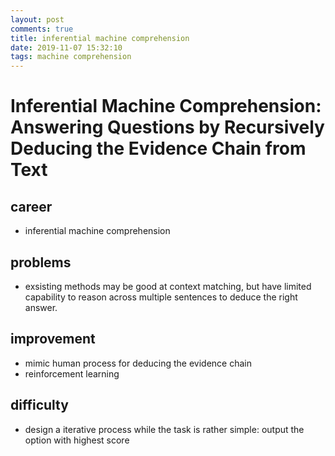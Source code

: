 ```yaml
---
layout: post
comments: true
title: inferential machine comprehension
date: 2019-11-07 15:32:10
tags: machine comprehension
---
```


# Inferential Machine Comprehension: Answering Questions by Recursively Deducing the Evidence Chain from Text

## career
- inferential machine comprehension
## problems
- exsisting methods may be good at context matching, but have limited capability to reason across multiple sentences to deduce the right answer.
## improvement
- mimic human process for deducing the evidence chain
- reinforcement learning
## difficulty
- design a iterative process while the task is rather simple: output the option with highest score
